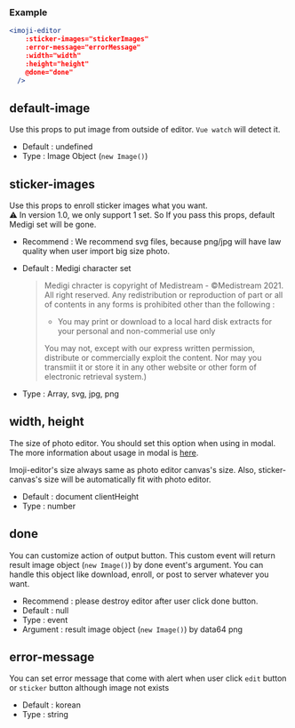 ### Example

```jsx
<imoji-editor
    :sticker-images="stickerImages"
    :error-message="errorMessage"
    :width="width"
    :height="height"
    @done="done"
  />
```

## default-image

Use this props to put image from outside of editor. `Vue watch` will detect it.

- Default : undefined
- Type : Image Object (`new Image()`)

## sticker-images

Use this props to enroll sticker images what you want.  
⚠ In version 1.0, we only support 1 set. So If you pass this props, default Medigi set will be gone.

- Recommend : We recommend svg files, because png/jpg will have law quality when user import big size photo.
- Default : Medigi character set

  > Medigi chracter is copyright of Medistream - ©Medistream 2021. All right reserved. Any redistribution or reproduction of part or all of contents in any forms is prohibited other than the following :
  >
  > - You may print or download to a local hard disk extracts for your personal and non-commerial use only
  >
  > You may not, except with our express written permission, distribute or commercially exploit the content. Nor may you transmiit it or store it in any other website or other form of electronic retrieval system.)

- Type : Array, svg, jpg, png

## width, height

The size of photo editor. You should set this option when using in modal. The more information about usage in modal is [here](###Using-in-Modal).

Imoji-editor's size always same as photo editor canvas's size. Also, sticker-canvas's size will be automatically fit with photo editor.

- Default : document clientHeight
- Type : number

## done

You can customize action of output button. This custom event will return result image object (`new Image()`) by done event's argument. You can handle this object like download, enroll, or post to server whatever you want.

- Recommend : please destroy editor after user click done button.
- Default : null
- Type : event
- Argument : result image object (`new Image()`) by data64 png

## error-message

You can set error message that come with alert when user click `edit` button or `sticker` button although image not exists

- Default : korean
- Type : string